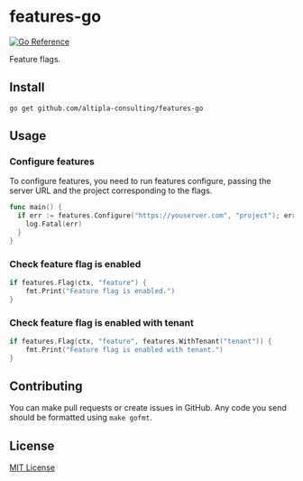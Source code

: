 # features-go

[![Go Reference](https://pkg.go.dev/badge/github.com/altipla-consulting/features-go.svg)](https://pkg.go.dev/github.com/altipla-consulting/features-go)

Feature flags.


## Install

```shell
go get github.com/altipla-consulting/features-go
```


## Usage

### Configure features

To configure features, you need to run features configure, passing the server URL and the project corresponding to the flags.

```go
func main() {
  if err := features.Configure("https://youserver.com", "project"); err != nil {
    log.Fatal(err)
  }
}
```

### Check feature flag is enabled

```go
if features.Flag(ctx, "feature") {
    fmt.Print("Feature flag is enabled.")
}
```

### Check feature flag is enabled with tenant

```go
if features.Flag(ctx, "feature", features.WithTenant("tenant")) {
    fmt.Print("Feature flag is enabled with tenant.")
}
```


## Contributing

You can make pull requests or create issues in GitHub. Any code you send should be formatted using `make gofmt`.


## License

[MIT License](LICENSE)
